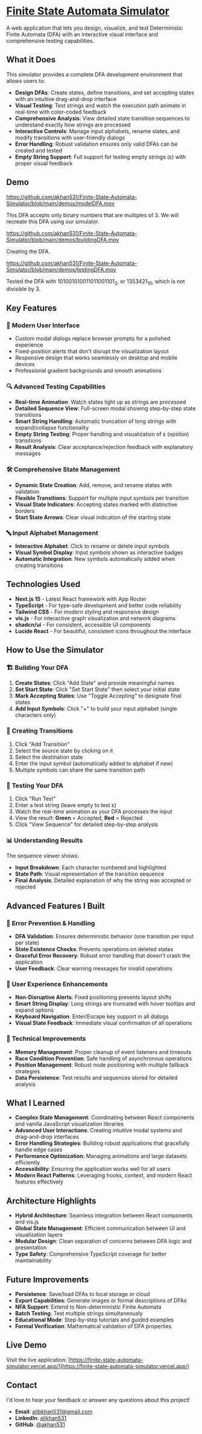 # [Finite State Automata Simulator](https://finite-state-automata-simulator.vercel.app/)

A web application that lets you design, visualize, and test Deterministic Finite Automata (DFA) with an interactive visual interface and comprehensive testing capabilities.

## What it Does

This simulator provides a complete DFA development environment that allows users to:
- **Design DFAs**: Create states, define transitions, and set accepting states with an intuitive drag-and-drop interface
- **Visual Testing**: Test strings and watch the execution path animate in real-time with color-coded feedback
- **Comprehensive Analysis**: View detailed state transition sequences to understand exactly how strings are processed
- **Interactive Controls**: Manage input alphabets, rename states, and modify transitions with user-friendly dialogs
- **Error Handling**: Robust validation ensures only valid DFAs can be created and tested
- **Empty String Support**: Full support for testing empty strings (ε) with proper visual feedback

## Demo

https://github.com/akhan531/Finite-State-Automata-Simulator/blob/main/demos/modelDFA.mov

This DFA accepts only binary numbers that are multiples of 3. We will recreate this DFA using our simulator.

https://github.com/akhan531/Finite-State-Automata-Simulator/blob/main/demos/buildingDFA.mov

Creating the DFA.

https://github.com/akhan531/Finite-State-Automata-Simulator/blob/main/demos/testingDFA.mov

Tested the DFA with 101001010011011001101<sub>2</sub>, or 1353421<sub>10</sub>, which is not divisible by 3.     

## Key Features

### 🎨 **Modern User Interface**
- Custom modal dialogs replace browser prompts for a polished experience
- Fixed-position alerts that don't disrupt the visualization layout
- Responsive design that works seamlessly on desktop and mobile devices
- Professional gradient backgrounds and smooth animations

### 🔍 **Advanced Testing Capabilities**
- **Real-time Animation**: Watch states light up as strings are processed
- **Detailed Sequence View**: Full-screen modal showing step-by-step state transitions
- **Smart String Handling**: Automatic truncation of long strings with expand/collapse functionality
- **Empty String Testing**: Proper handling and visualization of ε (epsilon) transitions
- **Result Analysis**: Clear acceptance/rejection feedback with explanatory messages

### 🛠 **Comprehensive State Management**
- **Dynamic State Creation**: Add, remove, and rename states with validation
- **Flexible Transitions**: Support for multiple input symbols per transition
- **Visual State Indicators**: Accepting states marked with distinctive borders
- **Start State Arrows**: Clear visual indication of the starting state

### 🔤 **Input Alphabet Management**
- **Interactive Alphabet**: Click to rename or delete input symbols
- **Visual Symbol Display**: Input symbols shown as interactive badges
- **Automatic Integration**: New symbols automatically added when creating transitions

## Technologies Used

- **Next.js 15** - Latest React framework with App Router
- **TypeScript** - For type-safe development and better code reliability
- **Tailwind CSS** - For modern styling and responsive design
- **vis.js** - For interactive graph visualization and network diagrams
- **shadcn/ui** - For consistent, accessible UI components
- **Lucide React** - For beautiful, consistent icons throughout the interface

## How to Use the Simulator

### 🏗️ **Building Your DFA**

1. **Create States**: Click "Add State" and provide meaningful names
2. **Set Start State**: Click "Set Start State" then select your initial state
3. **Mark Accepting States**: Use "Toggle Accepting" to designate final states
4. **Add Input Symbols**: Click "+" to build your input alphabet (single characters only)

### 🔗 **Creating Transitions**

1. Click "Add Transition"
2. Select the source state by clicking on it
3. Select the destination state
4. Enter the input symbol (automatically added to alphabet if new)
5. Multiple symbols can share the same transition path

### 🧪 **Testing Your DFA**

1. Click "Run Test" 
2. Enter a test string (leave empty to test ε)
3. Watch the real-time animation as your DFA processes the input
4. View the result: **Green** = Accepted, **Red** = Rejected
5. Click "View Sequence" for detailed step-by-step analysis

### 📊 **Understanding Results**

The sequence viewer shows:
- **Input Breakdown**: Each character numbered and highlighted
- **State Path**: Visual representation of the transition sequence
- **Final Analysis**: Detailed explanation of why the string was accepted or rejected

## Advanced Features I Built

### 🎯 **Error Prevention & Handling**
- **DFA Validation**: Ensures deterministic behavior (one transition per input per state)
- **State Existence Checks**: Prevents operations on deleted states
- **Graceful Error Recovery**: Robust error handling that doesn't crash the application
- **User Feedback**: Clear warning messages for invalid operations

### 🎨 **User Experience Enhancements**
- **Non-Disruptive Alerts**: Fixed positioning prevents layout shifts
- **Smart String Display**: Long strings are truncated with hover tooltips and expand options
- **Keyboard Navigation**: Enter/Escape key support in all dialogs
- **Visual State Feedback**: Immediate visual confirmation of all operations

### 🔧 **Technical Improvements**
- **Memory Management**: Proper cleanup of event listeners and timeouts
- **Race Condition Prevention**: Safe handling of asynchronous operations
- **Position Management**: Robust node positioning with multiple fallback strategies
- **Data Persistence**: Test results and sequences stored for detailed analysis

## What I Learned

- **Complex State Management**: Coordinating between React components and vanilla JavaScript visualization libraries
- **Advanced User Interactions**: Creating intuitive modal systems and drag-and-drop interfaces
- **Error Handling Strategies**: Building robust applications that gracefully handle edge cases
- **Performance Optimization**: Managing animations and large datasets efficiently
- **Accessibility**: Ensuring the application works well for all users
- **Modern React Patterns**: Leveraging hooks, context, and modern React features effectively

## Architecture Highlights

- **Hybrid Architecture**: Seamless integration between React components and vis.js
- **Global State Management**: Efficient communication between UI and visualization layers
- **Modular Design**: Clean separation of concerns between DFA logic and presentation
- **Type Safety**: Comprehensive TypeScript coverage for better maintainability

## Future Improvements

- **Persistence**: Save/load DFAs to local storage or cloud
- **Export Capabilities**: Generate images or formal descriptions of DFAs
- **NFA Support**: Extend to Non-deterministic Finite Automata
- **Batch Testing**: Test multiple strings simultaneously
- **Educational Mode**: Step-by-step tutorials and guided examples
- **Formal Verification**: Mathematical validation of DFA properties

## Live Demo

Visit the live application: [https://finite-state-automata-simulator.vercel.app/](https://finite-state-automata-simulator.vercel.app/)

## Contact

I'd love to hear your feedback or answer any questions about this project!

- **Email**: [alibkhan531@gmail.com](mailto:alibkhan531@gmail.com)
- **LinkedIn**: [alikhan531](https://www.linkedin.com/in/alikhan531/)
- **GitHub**: [@akhan531](https://github.com/akhan531)

